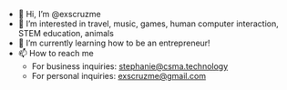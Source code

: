 - 👋 Hi, I’m @exscruzme
- 👀 I’m interested in travel, music, games, human computer interaction, STEM education, animals
- 🌱 I’m currently learning how to be an entrepreneur!
- 📫 How to reach me
  - For business inquiries: stephanie@csma.technology
  - For personal inquiries: exscruzme@gmail.com

<!---
exscruzme/exscruzme is a ✨ special ✨ repository because its `README.md` (this file) appears on your GitHub profile.
You can click the Preview link to take a look at your changes.
--->
